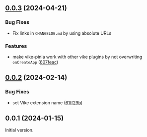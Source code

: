 ## [0.0.3](https://github.com/vikejs/vike-vue/compare/vike-pinia@0.0.2...vike-pinia@0.0.3) (2024-04-21)

### Bug Fixes

* Fix links in `CHANGELOG.md` by using absolute URLs

### Features

* make vike-pinia work with other vike plugins by not overwriting `onCreateApp` ([607feac](https://github.com/vikejs/vike-vue/commit/607feac13997685e1ae20d067643ec2815ffab00))


## [0.0.2](https://github.com/vikejs/vike-vue/compare/vike-pinia@0.0.1...vike-pinia@0.0.2) (2024-02-14)


### Bug Fixes

* set Vike extension name ([61ff29b](https://github.com/vikejs/vike-vue/commits/61ff29be2d3209a11324b2755f3857ece6aec9d1))



## 0.0.1 (2024-01-15)

Initial version.

